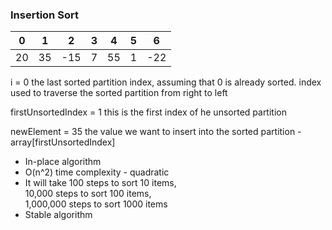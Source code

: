 ### Insertion Sort

|0|1 |2  |3 |4 |5 |6|  
--|--|---|--|--|--|--  
20|35|-15|7 |55|1 |-22  


i = 0
the last sorted partition index, assuming that 0 is already sorted.
index used to traverse the sorted partition from right to left

firstUnsortedIndex = 1
this is the first index of he unsorted partition

newElement = 35
the value we want to insert into the sorted partition - array[firstUnsortedIndex]

* In-place algorithm
* O(n^2) time complexity - quadratic
* It will take 100 steps to sort 10 items,  
10,000 steps to sort 100 items,  
1,000,000 steps to sort 1000 items
* Stable algorithm
